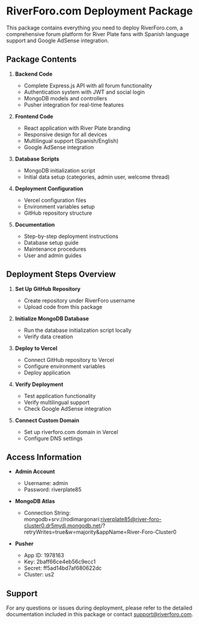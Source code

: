 # RiverForo.com Deployment Package

This package contains everything you need to deploy RiverForo.com, a comprehensive forum platform for River Plate fans with Spanish language support and Google AdSense integration.

## Package Contents

1. **Backend Code**
   - Complete Express.js API with all forum functionality
   - Authentication system with JWT and social login
   - MongoDB models and controllers
   - Pusher integration for real-time features

2. **Frontend Code**
   - React application with River Plate branding
   - Responsive design for all devices
   - Multilingual support (Spanish/English)
   - Google AdSense integration

3. **Database Scripts**
   - MongoDB initialization script
   - Initial data setup (categories, admin user, welcome thread)

4. **Deployment Configuration**
   - Vercel configuration files
   - Environment variables setup
   - GitHub repository structure

5. **Documentation**
   - Step-by-step deployment instructions
   - Database setup guide
   - Maintenance procedures
   - User and admin guides

## Deployment Steps Overview

1. **Set Up GitHub Repository**
   - Create repository under RiverForo username
   - Upload code from this package

2. **Initialize MongoDB Database**
   - Run the database initialization script locally
   - Verify data creation

3. **Deploy to Vercel**
   - Connect GitHub repository to Vercel
   - Configure environment variables
   - Deploy application

4. **Verify Deployment**
   - Test application functionality
   - Verify multilingual support
   - Check Google AdSense integration

5. **Connect Custom Domain**
   - Set up riverforo.com domain in Vercel
   - Configure DNS settings

## Access Information

- **Admin Account**
  - Username: admin
  - Password: riverplate85

- **MongoDB Atlas**
  - Connection String: mongodb+srv://rodimargonari:riverplate85@river-foro-cluster0.dr5mydi.mongodb.net/?retryWrites=true&w=majority&appName=River-Foro-Cluster0

- **Pusher**
  - App ID: 1978163
  - Key: 2baff66ce4eb56c9ecc1
  - Secret: ff5ad14bd7af680622dc
  - Cluster: us2

## Support

For any questions or issues during deployment, please refer to the detailed documentation included in this package or contact support@riverforo.com.

